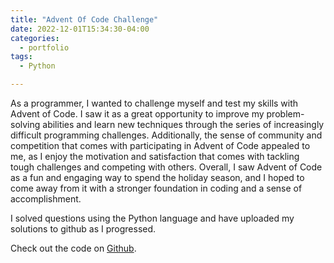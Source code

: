 ```yaml
---
title: "Advent Of Code Challenge"
date: 2022-12-01T15:34:30-04:00
categories:
  - portfolio
tags:
  - Python

---
```


As a programmer, I wanted to challenge myself and test my skills with Advent of Code. I saw it as a great opportunity to improve my problem-solving abilities and learn new techniques through the series of increasingly difficult programming challenges. Additionally, the sense of community and competition that comes with participating in Advent of Code appealed to me, as I enjoy the motivation and satisfaction that comes with tackling tough challenges and competing with others. Overall, I saw Advent of Code as a fun and engaging way to spend the holiday season, and I hoped to come away from it with a stronger foundation in coding and a sense of accomplishment.

I solved questions using the Python language and have uploaded my solutions to github as I progressed.



Check out the code on [Github][github-link].

[github-link]: https://github.com/yuan25j/AdventofCode